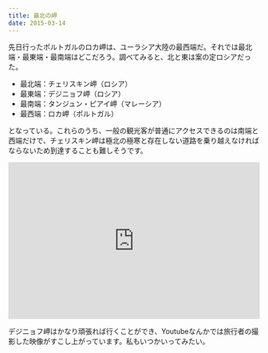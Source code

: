 ```yaml
---
title: 最北の岬
date: 2015-03-14
---
```


先日行ったポルトガルのロカ岬は、ユーラシア大陸の最西端だ。それでは最北端・最東端・最南端はどこだろう。調べてみると、北と東は案の定ロシアだった。

- 最北端：チェリスキン岬（ロシア）
- 最東端：デジニョフ岬（ロシア）
- 最南端：タンジュン・ピアイ岬（マレーシア）
- 最西端：ロカ岬（ポルトガル）

となっている。これらのうち、一般の観光客が普通にアクセスできるのは南端と西端だけで、チェリスキン岬は極北の極寒と存在しない道路を乗り越えなければならないため到達することも難しそうです。

<iframe width="100%" height="315" src="https://www.youtube.com/embed/KQE6MiZTnMs" frameborder="0" allowfullscreen noci></iframe>

デジニョフ岬はかなり頑張れば行くことができ、Youtubeなんかでは旅行者の撮影した映像がすこし上がっています。私もいつかいってみたい。
